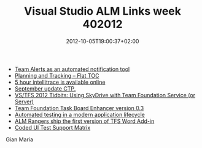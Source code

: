﻿---
title: "Visual Studio ALM Links week 402012"
description: ""
date: 2012-10-05T19:00:37+02:00
draft: false
tags: [Tfs]
categories: [Tfs]
---
- [Team Alerts as an automated notification tool](http://mattvsts.blogspot.it/2012/09/team-alerts-as-automated-notification.html)
- [Planning and Tracking – Flat TOC](http://blogs.msdn.com/b/visualstudioalm/archive/2012/09/28/planning-and-tracking-flat-toc.aspx)
- [5 hour intellitrace is available online](http://blogs.msdn.com/b/visualstudioalm/archive/2012/09/28/5-hour-intellitrace-course-is-now-available-online.aspx)
- [September update CTP.](http://September%20Update%20CTP%20for%20Microsoft%20Visual%20Studio%202012%20and%20Microsoft%20Visual%20Studio%20Team%20Foundation%20Server%202012)
- [VS/TFS 2012 Tidbits: Using SkyDrive with Team Foundation Service (or Server)](http://blogs.msdn.com/b/slange/archive/2012/09/17/vs-tfs-2012-tidbits-using-skydrive-with-team-foundation-service-or-server.aspx?utm_source=feedburner&amp;utm_medium=feed&amp;utm_campaign=Feed%3A+SteveLange+%28Steve+Lange%27s+MSDN+Blog%29)
- [Team Foundation Task Board Enhancer version 0.3](http://pascoal.net/2012/09/team-foundation-task-board-enhancer-version-0-3-released)
- [Automated testing in a modern application lifecycle](http://blog.hinshelwood.com/automated-testing-in-a-modern-application-lifecycle/?utm_source=feedburner&amp;utm_medium=feed&amp;utm_campaign=Feed%3A+MartinHinshelwood+%28Visual+Studio+ALM+from+Martin+Hinshelwood%29)
- [ALM Rangers ship the first version of TFS Word Add-in](http://blogs.msdn.com/b/visualstudioalm/archive/2012/10/04/alm-rangers-ship-the-first-version-of-team-foundation-server-word-add-in.aspx)
- [Coded UI Test Support Matrix](http://blogs.msdn.com/b/visualstudioalm/archive/2012/10/05/visual-studio-2012-rtm-coded-ui-test-support-matrix.aspx)

Gian Maria

